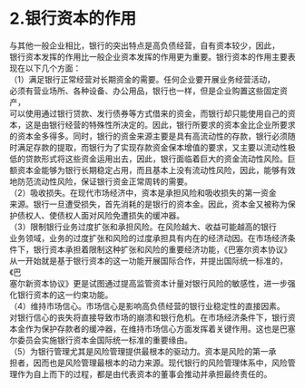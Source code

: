 # 2.银行资本的作用
与其他一般企业相比，银行的突出特点是高负债经营，自有资本较少，因此，<br />
    银行资本发挥的作用比一般企业资本发挥的作用更为重要。银行资本的作用主要表<br />
    现在以下几个方面：<br />
    （1）满足银行正常经营对长期资金的需要。任何企业要开展业务经营活动，<br />
    必须有营业场所、各种设备、办公用品，银行也一样，但是企业购置这些固定资产，<br />
    可以使用通过银行贷款、发行债券等方式借来的资金，而银行却只能使用自己的资<br />
    本，这是由银行经营的特殊性所决定的。因此，银行所要求的资本金比企业所要求<br />
    的资本金多得多。同时，银行的资金来源主要是具有高流动性的存款，银行必须随<br />
    时满足存款的提取，而银行为了实现存款资金保本增值的要求，又主要以流动性极<br />
    低的贷款形式将这些资金运用出去，因此，银行面临着巨大的资金流动性风险。巨<br />
    额资本金能够为银行长期稳定占用，而且基本上没有流动性风险，因此，能够有效<br />
    地防范流动性风险，保证银行资金正常周转的需要。<br />
    （2）吸收损失。在现代市场经济中，资本是承担风险和吸收损失的第一资金<br />
    来源。银行一旦遭受损失，首先消耗的是银行的资本金。因此，资本金又被称为保<br />
    护债权人、使债权人面对风险免遭损失的缓冲器。<br />
    （3）限制银行业务过度扩张和承担风险。在风险越大、收益可能越高的银行<br />
    业务领域，业务的过度扩张和风险的过度承担具有内在的经济动因。在市场经济条<br />
    件下，银行资本承担着限制这种扩张和风险的重要经济功能，《巴塞尔资本协议》<br />
    从一开始就是基于银行资本的这一功能开展国际合作，并提出国际统一标准的，《巴<br />
    塞尔新资本协议》更是试图通过提高监管资本计量对银行风险的敏感性，进一步强<br />
    化银行资本的这一约束功能。<br />
    （4）维持市场信心。市场信心是影响高负债经营的银行业稳定性的直接因素。<br />
    对银行信心的丧失将直接导致市场的崩溃和银行危机。在市场经济条件下，银行资<br />
    本金作为保护存款者的缓冲器，在维持市场信心方面发挥着关键作用。这也是巴塞<br />
    尔委员会实施银行资本金国际统一标准的重要缘由。<br />
    （5）为银行管理尤其是风险管理提供最根本的驱动力。资本是风险的第一承<br />
    担者，因而也是风险管理最根本的动力来源。现代银行的风险管理体系中，风险管<br />
  理作为自上而下的过程，都是由代表资本的董事会推动并承担最终责任的。